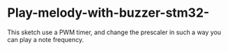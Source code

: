 # Play-melody-with-buzzer-stm32-
This sketch use a PWM timer, and change the prescaler in such a way you can play a note frequency.
